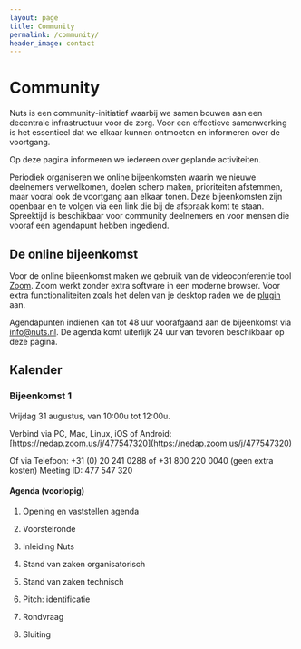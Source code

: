 ```yaml
---
layout: page
title: Community
permalink: /community/
header_image: contact
---
```


# Community
Nuts is een community-initiatief waarbij we samen bouwen aan een decentrale infrastructuur voor de zorg. Voor een effectieve samenwerking is het essentieel dat we elkaar kunnen ontmoeten en informeren over de voortgang.

Op deze pagina informeren we iedereen over geplande activiteiten.

Periodiek organiseren we online bijeenkomsten waarin we nieuwe deelnemers verwelkomen, doelen scherp maken, prioriteiten 
afstemmen, maar vooral ook de voortgang aan elkaar tonen. Deze bijeenkomsten zijn openbaar en te volgen via een link die bij de afspraak komt te staan. Spreektijd is beschikbaar voor community deelnemers en voor mensen die vooraf een agendapunt hebben ingediend. 

## De online bijeenkomst
Voor de online bijeenkomst maken we gebruik van de videoconferentie tool [Zoom](https://zoom.us). Zoom werkt zonder extra software in een moderne browser. Voor extra functionaliteiten zoals het delen van je desktop raden we de [plugin](https://zoom.us/download#client_4meeting) aan.

Agendapunten indienen kan tot 48 uur voorafgaand aan de bijeenkomst via [info@nuts.nl](mailto:info@nuts.nl). De agenda komt uiterlijk 24 uur van tevoren beschikbaar op deze pagina.

## Kalender

### Bijeenkomst 1

Vrijdag 31 augustus, van 10:00u tot 12:00u.  

Verbind via PC, Mac, Linux, iOS of Android: [https://nedap.zoom.us/j/477547320](https://nedap.zoom.us/j/477547320)

Of via Telefoon: +31 (0) 20 241 0288  of +31 800 220 0040 (geen extra kosten) Meeting ID: 477 547 320

#### Agenda (voorlopig)

1. Opening en vaststellen agenda

2. Voorstelronde

3. Inleiding Nuts

4. Stand van zaken organisatorisch

5. Stand van zaken technisch

6. Pitch: identificatie

7. Rondvraag

8. Sluiting
